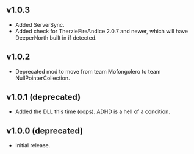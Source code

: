 ## v1.0.3
- Added ServerSync.
- Added check for TherzieFireAndIce 2.0.7 and newer, which will have DeeperNorth built in if detected.
## v1.0.2
- Deprecated mod to move from team Mofongolero to team NullPointerCollection.
## v1.0.1 (deprecated)
- Added the DLL this time (oops). ADHD is a hell of a condition.
## v1.0.0 (deprecated)
- Initial release.